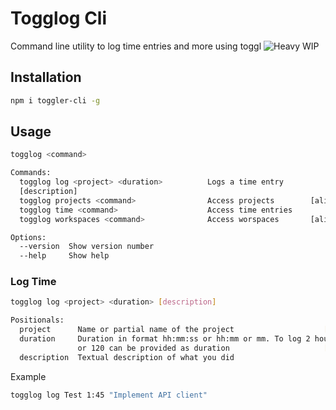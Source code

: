# Togglog Cli

Command line utility to log time entries and more using toggl ![Heavy WIP](https://img.shields.io/badge/-Work%20in%20Progress-red)

## Installation

```bash
npm i toggler-cli -g
```

## Usage

```bash
togglog <command>

Commands:
  togglog log <project> <duration>          Logs a time entry
  [description]
  togglog projects <command>                Access projects        [aliases: pr]
  togglog time <command>                    Access time entries
  togglog workspaces <command>              Access worspaces       [aliases: ws]

Options:
  --version  Show version number                                       [boolean]
  --help     Show help                                                 [boolean]
```

### Log Time

```bash
togglog log <project> <duration> [description]

Positionals:
  project      Name or partial name of the project                    [required]
  duration     Duration in format hh:mm:ss or hh:mm or mm. To log 2 hours 2:00
               or 120 can be provided as duration                     [required]
  description  Textual description of what you did
```

Example

```bash
togglog log Test 1:45 "Implement API client"
```